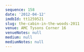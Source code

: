 ```yaml
---
sequence: 158
date: '2012-04-12'
imdbId: tt1259521
slug: the-cabin-in-the-woods-2011
venue: AMC Tysons Corner 16
venueNotes: null
medium: null
mediumNotes: null
---
```


